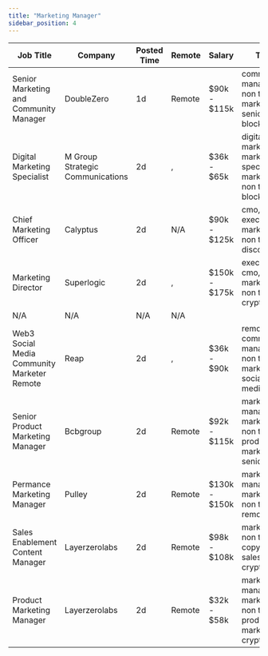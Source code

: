 ```yaml
---
title: "Marketing Manager"
sidebar_position: 4
---
```


| Job Title | Company | Posted Time | Remote | Salary | Tags | Apply Link |
|-----------|---------|-------------|--------|--------|------|------------|
| Senior Marketing and Community Manager | DoubleZero | 1d | Remote | $90k - $115k | community manager, non tech, marketing, senior, blockchain | [Apply](https://web3.career/senior-marketing-and-community-manager-doublezero/138995) |
| Digital Marketing Specialist | M Group Strategic Communications | 2d | , | $36k - $65k | digital marketing, marketing specialist, marketing, non tech, blockchain | [Apply](https://web3.career/digital-marketing-specialist-mgroupstrategiccommunications/138978) |
| Chief Marketing Officer | Calyptus | 2d | N/A | $90k - $125k | cmo, executive, marketing, non tech, discord | [Apply](https://web3.career/chief-marketing-officer-calyptus/138972) |
| Marketing Director | Superlogic | 2d | , | $150k - $175k | executive, cmo, marketing, non tech, crypto | [Apply](https://web3.career/marketing-director-superlogic/138971) |
| N/A | N/A | N/A | N/A |  |  | [Apply](https://web3.career/metana) |
| Web3 Social Media Community Marketer Remote | Reap | 2d | , | $36k - $90k | remote, community manager, non tech, marketing, social media | [Apply](https://web3.career/web3-social-media-community-marketer-remote-reap/138968) |
| Senior Product Marketing Manager | Bcbgroup | 2d | Remote | $92k - $115k | marketing manager, marketing, non tech, product marketing, senior | [Apply](https://web3.career/senior-product-marketing-manager-bcbgroup/135328) |
| Permance Marketing Manager | Pulley | 2d | Remote | $130k - $150k | marketing manager, marketing, non tech, remote | [Apply](https://web3.career/performance-marketing-manager-pulley/138915) |
| Sales Enablement Content Manager | Layerzerolabs | 2d | Remote | $98k - $108k | marketing, non tech, copywriting, sales, crypto | [Apply](https://web3.career/sales-enablement-content-manager-layerzerolabs/138906) |
| Product Marketing Manager | Layerzerolabs | 2d | Remote | $32k - $58k | marketing manager, marketing, non tech, product marketing, crypto | [Apply](https://web3.career/product-marketing-manager-layerzerolabs/138905) |
